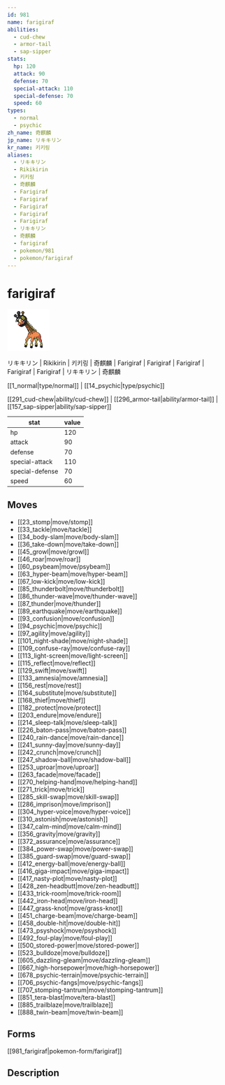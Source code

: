 ```yaml
---
id: 981
name: farigiraf
abilities:
  - cud-chew
  - armor-tail
  - sap-sipper
stats:
  hp: 120
  attack: 90
  defense: 70
  special-attack: 110
  special-defense: 70
  speed: 60
types:
  - normal
  - psychic
zh_name: 奇麒麟
jp_name: リキキリン
kr_name: 키키링
aliases:
  - リキキリン
  - Rikikirin
  - 키키링
  - 奇麒麟
  - Farigiraf
  - Farigiraf
  - Farigiraf
  - Farigiraf
  - Farigiraf
  - リキキリン
  - 奇麒麟
  - farigiraf
  - pokemon/981
  - pokemon/farigiraf
---
```

# farigiraf

![](https://raw.githubusercontent.com/PokeAPI/sprites/master/sprites/pokemon/981.png)

リキキリン | Rikikirin | 키키링 | 奇麒麟 | Farigiraf | Farigiraf | Farigiraf | Farigiraf | Farigiraf | リキキリン | 奇麒麟

[[1_normal|type/normal]] | [[14_psychic|type/psychic]]

[[291_cud-chew|ability/cud-chew]] | [[296_armor-tail|ability/armor-tail]] | [[157_sap-sipper|ability/sap-sipper]]

|stat|value|
|---|---|
|hp|120|
|attack|90|
|defense|70|
|special-attack|110|
|special-defense|70|
|speed|60|


## Moves

- [[23_stomp|move/stomp]]
- [[33_tackle|move/tackle]]
- [[34_body-slam|move/body-slam]]
- [[36_take-down|move/take-down]]
- [[45_growl|move/growl]]
- [[46_roar|move/roar]]
- [[60_psybeam|move/psybeam]]
- [[63_hyper-beam|move/hyper-beam]]
- [[67_low-kick|move/low-kick]]
- [[85_thunderbolt|move/thunderbolt]]
- [[86_thunder-wave|move/thunder-wave]]
- [[87_thunder|move/thunder]]
- [[89_earthquake|move/earthquake]]
- [[93_confusion|move/confusion]]
- [[94_psychic|move/psychic]]
- [[97_agility|move/agility]]
- [[101_night-shade|move/night-shade]]
- [[109_confuse-ray|move/confuse-ray]]
- [[113_light-screen|move/light-screen]]
- [[115_reflect|move/reflect]]
- [[129_swift|move/swift]]
- [[133_amnesia|move/amnesia]]
- [[156_rest|move/rest]]
- [[164_substitute|move/substitute]]
- [[168_thief|move/thief]]
- [[182_protect|move/protect]]
- [[203_endure|move/endure]]
- [[214_sleep-talk|move/sleep-talk]]
- [[226_baton-pass|move/baton-pass]]
- [[240_rain-dance|move/rain-dance]]
- [[241_sunny-day|move/sunny-day]]
- [[242_crunch|move/crunch]]
- [[247_shadow-ball|move/shadow-ball]]
- [[253_uproar|move/uproar]]
- [[263_facade|move/facade]]
- [[270_helping-hand|move/helping-hand]]
- [[271_trick|move/trick]]
- [[285_skill-swap|move/skill-swap]]
- [[286_imprison|move/imprison]]
- [[304_hyper-voice|move/hyper-voice]]
- [[310_astonish|move/astonish]]
- [[347_calm-mind|move/calm-mind]]
- [[356_gravity|move/gravity]]
- [[372_assurance|move/assurance]]
- [[384_power-swap|move/power-swap]]
- [[385_guard-swap|move/guard-swap]]
- [[412_energy-ball|move/energy-ball]]
- [[416_giga-impact|move/giga-impact]]
- [[417_nasty-plot|move/nasty-plot]]
- [[428_zen-headbutt|move/zen-headbutt]]
- [[433_trick-room|move/trick-room]]
- [[442_iron-head|move/iron-head]]
- [[447_grass-knot|move/grass-knot]]
- [[451_charge-beam|move/charge-beam]]
- [[458_double-hit|move/double-hit]]
- [[473_psyshock|move/psyshock]]
- [[492_foul-play|move/foul-play]]
- [[500_stored-power|move/stored-power]]
- [[523_bulldoze|move/bulldoze]]
- [[605_dazzling-gleam|move/dazzling-gleam]]
- [[667_high-horsepower|move/high-horsepower]]
- [[678_psychic-terrain|move/psychic-terrain]]
- [[706_psychic-fangs|move/psychic-fangs]]
- [[707_stomping-tantrum|move/stomping-tantrum]]
- [[851_tera-blast|move/tera-blast]]
- [[885_trailblaze|move/trailblaze]]
- [[888_twin-beam|move/twin-beam]]

## Forms



[[981_farigiraf|pokemon-form/farigiraf]]

## Description




